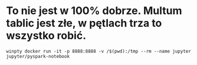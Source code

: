 # To nie jest w 100% dobrze. Multum tablic jest złe, w pętlach trza to wszystko robić.

`winpty docker run -it -p 8888:8888 -v /$(pwd):/tmp --rm --name jupyter jupyter/pyspark-notebook`